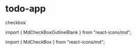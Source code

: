 # todo-app
checkbox

import { MdCheckBoxOutlineBlank } from "react-icons/md";

import { MdCheckBox } from "react-icons/md";
